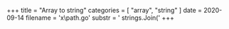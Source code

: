 +++
title = "Array to string"
categories = [ "array", "string" ]
date = 2020-09-14
filename = 'x\path.go'
substr = ' strings.Join('
+++
